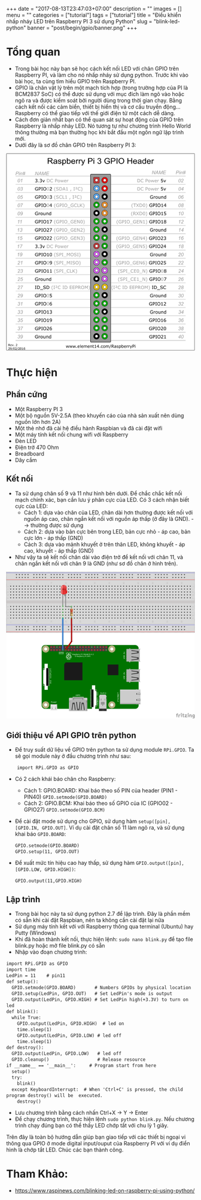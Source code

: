 +++
date = "2017-08-13T23:47:03+07:00"
description = ""
images = []
menu = ""
categories = ["tutorial"]
tags = ["tutorial"]
title = "Điều khiển nhấp nháy LED trên Raspberry PI 3 sử dụng Python"
slug = "blink-led-python"
banner = "post/begin/gpio/banner.png"
+++

# Tổng quan
- Trong bài học này bạn sẽ học cách kết nối LED với chân GPIO trên Raspberry PI, và làm cho nó nhấp nháy sử dụng python. Trước khi vào bài học, ta cùng tìm hiểu GPIO trên Raspberry PI.
- GPIO là chân vật lý trên một mạch tích hợp (trong trường hợp của PI là BCM2837 SoC) có thể được sử dụng với mục đích làm ngõ vào hoặc ngõ ra và được kiểm soát bởi người dùng trong thời gian chạy. Bằng cách kết nối các cảm biển, thiết bị hiển thị và cơ cấu truyền động... Raspberry có thể giao tiếp với thế giới điện tử một cách dễ dàng.
- Cách đơn giản nhất bạn có thể quan sát sự hoạt động của GPIO trên Raspberry là nhấp nháy LED. Nó tương tự như chương trình Hello World thông thường mà bạn thường học khi bắt đầu một ngôn ngữ lập trình mới.
- Dưới đây là sơ đồ chân GPIO trên Raspberry PI 3:

![Sơ đồ chân GPIO trên Raspberry PI 3](/post/begin/gpio/01.png)
# Thực hiện
## Phần cứng
- Một Raspberry PI 3
- Một bộ nguồn 5V-2.5A (theo khuyến cáo của nhà sản xuất nên dùng nguồn lớn hơn 2A)
- Một thẻ nhớ đã cài hệ điều hành Raspbian và đã cài đặt wifi
- Một máy tính kết nối chung wifi với Raspberry
- Đèn LED
- Điện trở 470 Ohm
- Breadboard
- Dây cắm

## Kết nối
- Ta sử dụng chân số 9 và 11 như hình bên dưới. Để chắc chắc kết nối mạch chính xác, bạn cần lưu ý phân cực của LED. Có 3 cách nhận biết cực của LED:
    - Cách 1: dựa vào chân của LED, chân dài hơn thường được kết nối với nguồn áp cao, chân ngắn kết nối với nguồn áp thấp (ở đây là GND). --> thường được sử dụng
    - Cách 2: dựa vào bản cực bên trong LED, bản cực nhỏ - áp cao, bản cực lớn - áp thấp (GND)
    - Cách 3: dựa vào mảnh khuyết ở trên thân LED, không khuyết - áp cao, khuyết - áp thấp (GND)
- Như vậy ta sẽ kết nối chân dài vào điện trở để kết nối với chân 11, và chân ngắn kết nối với chân 9 là GND (như sơ đồ chân ở hình trên).

![Kết nối LED với Raspberry PI 3](/post/begin/gpio/02.png)

## Giới thiệu về API GPIO trên python
- Để truy suất dữ liệu về GPIO trên python ta sử dụng module ```RPi.GPIO```. Ta sẽ gọi module này ở đầu chương trình như sau:

```
    import RPi.GPIO as GPIO
```

- Có 2 cách khái báo chân cho Raspberry:
    - Cách 1: GPIO.BOARD: Khai báo theo số PIN của header (PIN1 - PIN40)
    `
    GPIO.setmode(GPIO.BOARD)
    `
    - Cách 2: GPIO.BCM: Khai báo theo số GPIO của IC (GPIO02 - GPIO27)
    `
    GPIO.setmode(GPIO.BCM)
    `
- Để cài đặt mode sử dụng cho GPIO, sử dụng hàm `setup([pin], [GPIO.IN, GPIO.OUT]`. Ví dụ cài đặt chân số 11 làm ngõ ra, và sử dụng khai báo `GPIO.BOARD`:

  ```
  GPIO.setmode(GPIO.BOARD)
  GPIO.setup(11, GPIO.OUT)
  ```
- Để xuất mức tín hiệu cao hay thấp, sử dụng hàm ```GPIO.output([pin], [GPIO.LOW, GPIO.HIGH])```:

  ```
  GPIO.output(11,GPIO.HIGH)
  ```
## Lập trình
- Trong bài học này ta sử dụng python 2.7 để lập trình. Đây là phần mềm có sẵn khi cài đặt Raspbian, nên ta không cần cài đặt lại nữa
- Sử dụng máy tính kết với với Raspberry thông qua terminal (Ubuntu) hay Putty (Windows)
- Khi đã hoàn thành kết nối, thực hiện lệnh: `sudo nano blink.py` để tạo file blink.py hoặc mở file blink.py có sẵn
- Nhập vào đoạn chương trình:

```
import RPi.GPIO as GPIO
import time
LedPin = 11    # pin11
def setup():
  GPIO.setmode(GPIO.BOARD)       # Numbers GPIOs by physical location
  GPIO.setup(LedPin, GPIO.OUT)   # Set LedPin's mode is output
  GPIO.output(LedPin, GPIO.HIGH) # Set LedPin high(+3.3V) to turn on led
def blink():
  while True:
    GPIO.output(LedPin, GPIO.HIGH)  # led on
    time.sleep(1)
    GPIO.output(LedPin, GPIO.LOW) # led off
    time.sleep(1)
def destroy():
  GPIO.output(LedPin, GPIO.LOW)   # led off
  GPIO.cleanup()                  # Release resource
if __name__ == '__main__':     # Program start from here
  setup()
  try:
    blink()
  except KeyboardInterrupt:  # When 'Ctrl+C' is pressed, the child program destroy() will be  executed.
    destroy()
```
- Lưu chương trình bằng cách nhấn Ctrl+X -> Y -> Enter
- Để chạy chương trình, thực hiện lệnh `sudo python blink.py`. Nếu chương trình chạy đúng bạn có thể thấy LED chớp tắt với chu lỳ 1 giây.

Trên đây là toàn bộ hướng dẫn giúp bạn giao tiếp với các thiết bị ngoại vi thông qua GPIO ở mode digital input/ouput của Raspberry PI với ví dụ điển hình là chớp tắt LED. Chúc các bạn thành công.

# Tham Khảo:
- https://www.raspinews.com/blinking-led-on-raspberry-pi-using-python/
